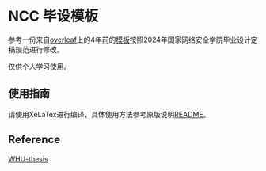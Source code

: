 # NCC 毕设模板

参考一份来自[overleaf](https://www.overleaf.com/)上的4年前的[模板](https://www.overleaf.com/latex/templates/wuhan-university-latex-undergraduate-thesis-template/kpystysgbgmr)按照2024年国家网络安全学院毕业设计定稿规范进行修改。

仅供个人学习使用。

## 使用指南

请使用XeLaTex进行编译，具体使用方法参考原版说明[README](https://github.com/Allen191819/NCC-thesis/blob/master/README_original.md)。

## Reference

[WHU-thesis](https://github.com/whutug/whu-thesis)
